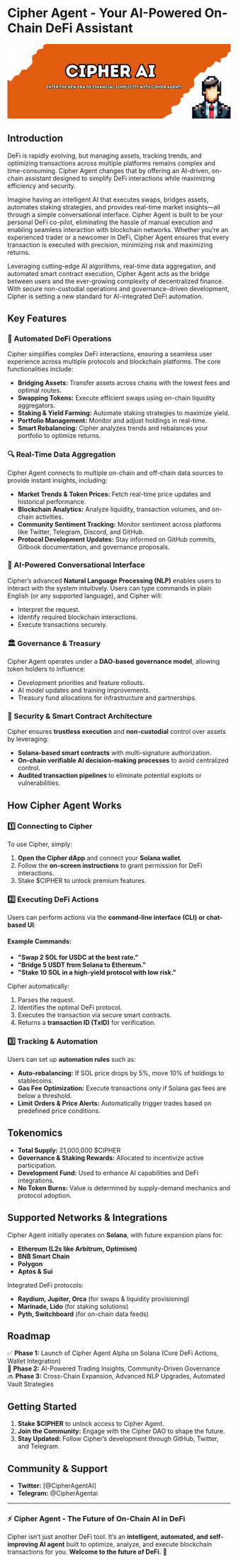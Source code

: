 # Cipher Agent - Your AI-Powered On-Chain DeFi Assistant

![CipherAI](icons/CipherAI.png)

## Introduction
DeFi is rapidly evolving, but managing assets, tracking trends, and optimizing transactions across multiple platforms remains complex and time-consuming. Cipher Agent changes that by offering an AI-driven, on-chain assistant designed to simplify DeFi interactions while maximizing efficiency and security.

Imagine having an intelligent AI that executes swaps, bridges assets, automates staking strategies, and provides real-time market insights—all through a simple conversational interface. Cipher Agent is built to be your personal DeFi co-pilot, eliminating the hassle of manual execution and enabling seamless interaction with blockchain networks. Whether you’re an experienced trader or a newcomer in DeFi, Cipher Agent ensures that every transaction is executed with precision, minimizing risk and maximizing returns.

Leveraging cutting-edge AI algorithms, real-time data aggregation, and automated smart contract execution, Cipher Agent acts as the bridge between users and the ever-growing complexity of decentralized finance. With secure non-custodial operations and governance-driven development, Cipher is setting a new standard for AI-integrated DeFi automation.

## Key Features

### 🚀 Automated DeFi Operations
Cipher simplifies complex DeFi interactions, ensuring a seamless user experience across multiple protocols and blockchain platforms. The core functionalities include:
- **Bridging Assets:** Transfer assets across chains with the lowest fees and optimal routes.
- **Swapping Tokens:** Execute efficient swaps using on-chain liquidity aggregators.
- **Staking & Yield Farming:** Automate staking strategies to maximize yield.
- **Portfolio Management:** Monitor and adjust holdings in real-time.
- **Smart Rebalancing:** Cipher analyzes trends and rebalances your portfolio to optimize returns.

### 🔍 Real-Time Data Aggregation
Cipher Agent connects to multiple on-chain and off-chain data sources to provide instant insights, including:
- **Market Trends & Token Prices:** Fetch real-time price updates and historical performance.
- **Blockchain Analytics:** Analyze liquidity, transaction volumes, and on-chain activities.
- **Community Sentiment Tracking:** Monitor sentiment across platforms like Twitter, Telegram, Discord, and GitHub.
- **Protocol Development Updates:** Stay informed on GitHub commits, Gitbook documentation, and governance proposals.

### 🤖 AI-Powered Conversational Interface
Cipher’s advanced **Natural Language Processing (NLP)** enables users to interact with the system intuitively. Users can type commands in plain English (or any supported language), and Cipher will:
- Interpret the request.
- Identify required blockchain interactions.
- Execute transactions securely.

### 🏛 Governance & Treasury
Cipher Agent operates under a **DAO-based governance model**, allowing token holders to influence:
- Development priorities and feature rollouts.
- AI model updates and training improvements.
- Treasury fund allocations for infrastructure and partnerships.

### 🔐 Security & Smart Contract Architecture
Cipher ensures **trustless execution** and **non-custodial** control over assets by leveraging:
- **Solana-based smart contracts** with multi-signature authorization.
- **On-chain verifiable AI decision-making processes** to avoid centralized control.
- **Audited transaction pipelines** to eliminate potential exploits or vulnerabilities.

## How Cipher Agent Works
### 1️⃣ Connecting to Cipher
To use Cipher, simply:
1. **Open the Cipher dApp** and connect your **Solana wallet**.
2. Follow the **on-screen instructions** to grant permission for DeFi interactions.
3. Stake $CIPHER to unlock premium features.

### 2️⃣ Executing DeFi Actions
Users can perform actions via the **command-line interface (CLI) or chat-based UI**:
#### Example Commands:
- **"Swap 2 SOL for USDC at the best rate."**
- **"Bridge 5 USDT from Solana to Ethereum."**
- **"Stake 10 SOL in a high-yield protocol with low risk."**

Cipher automatically:
1. Parses the request.
2. Identifies the optimal DeFi protocol.
3. Executes the transaction via secure smart contracts.
4. Returns a **transaction ID (TxID)** for verification.

### 3️⃣ Tracking & Automation
Users can set up **automation rules** such as:
- **Auto-rebalancing:** If SOL price drops by 5%, move 10% of holdings to stablecoins.
- **Gas Fee Optimization:** Execute transactions only if Solana gas fees are below a threshold.
- **Limit Orders & Price Alerts:** Automatically trigger trades based on predefined price conditions.

## Tokenomics
- **Total Supply:** 21,000,000 $CIPHER
- **Governance & Staking Rewards:** Allocated to incentivize active participation.
- **Development Fund:** Used to enhance AI capabilities and DeFi integrations.
- **No Token Burns:** Value is determined by supply-demand mechanics and protocol adoption.

## Supported Networks & Integrations
Cipher Agent initially operates on **Solana**, with future expansion plans for:
- **Ethereum (L2s like Arbitrum, Optimism)**
- **BNB Smart Chain**
- **Polygon**
- **Aptos & Sui**

Integrated DeFi protocols:
- **Raydium, Jupiter, Orca** (for swaps & liquidity provisioning)
- **Marinade, Lido** (for staking solutions)
- **Pyth, Switchboard** (for on-chain data feeds)

## Roadmap
✅ **Phase 1:** Launch of Cipher Agent Alpha on Solana (Core DeFi Actions, Wallet Integration)  
🚧 **Phase 2:** AI-Powered Trading Insights, Community-Driven Governance  
🔜 **Phase 3:** Cross-Chain Expansion, Advanced NLP Upgrades, Automated Vault Strategies  

## Getting Started
1. **Stake $CIPHER** to unlock access to Cipher Agent.
2. **Join the Community:** Engage with the Cipher DAO to shape the future.
3. **Stay Updated:** Follow Cipher’s development through GitHub, Twitter, and Telegram.

## Community & Support
- **Twitter:** [@CipherAgentAI]
- **Telegram:** @CipherAgentai

---

### ⚡ Cipher Agent - The Future of On-Chain AI in DeFi
Cipher isn’t just another DeFi tool. It’s an **intelligent, automated, and self-improving AI agent** built to optimize, analyze, and execute blockchain transactions for you. **Welcome to the future of DeFi.** 🚀
